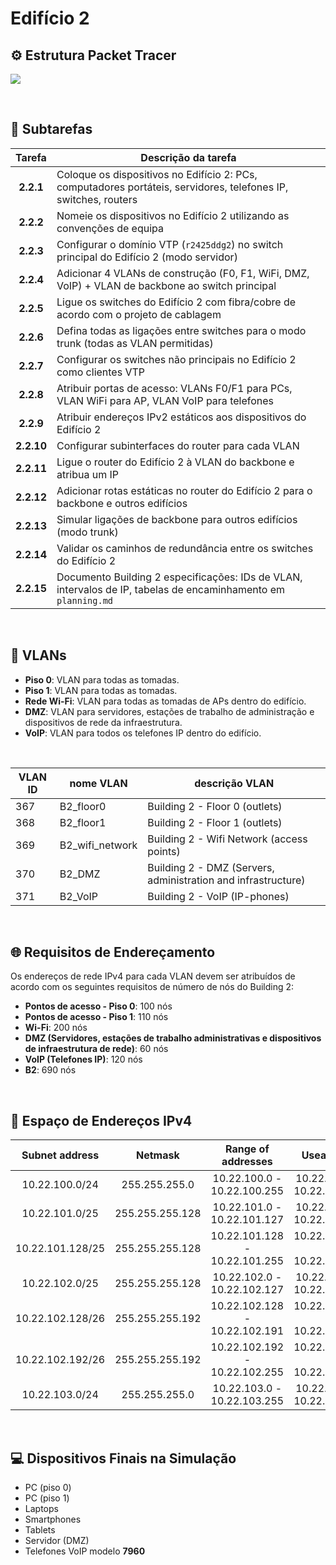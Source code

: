 # Edifício 2

## ⚙️ Estrutura Packet Tracer

![](Edifício-2.png)

<br>

## 🧩 Subtarefas

| **Tarefa** | **Descrição da tarefa**                                                                                         |
|:----------:|-----------------------------------------------------------------------------------------------------------------|
| **2.2.1**  | Coloque os dispositivos no Edifício 2: PCs, computadores portáteis, servidores, telefones IP, switches, routers |
| **2.2.2**  | Nomeie os dispositivos no Edifício 2 utilizando as convenções de equipa                                         |
| **2.2.3**  | Configurar o domínio VTP (`r2425ddg2`) no switch principal do Edifício 2 (modo servidor)                        |
| **2.2.4**  | Adicionar 4 VLANs de construção (F0, F1, WiFi, DMZ, VoIP) + VLAN de backbone ao switch principal                |
| **2.2.5**  | Ligue os switches do Edifício 2 com fibra/cobre de acordo com o projeto de cablagem                             |
| **2.2.6**  | Defina todas as ligações entre switches para o modo trunk (todas as VLAN permitidas)                            |
| **2.2.7**  | Configurar os switches não principais no Edifício 2 como clientes VTP                                           |
| **2.2.8**  | Atribuir portas de acesso: VLANs F0/F1 para PCs, VLAN WiFi para AP, VLAN VoIP para telefones                    |
| **2.2.9**  | Atribuir endereços IPv2 estáticos aos dispositivos do Edifício 2                                                |
| **2.2.10** | Configurar subinterfaces do router para cada VLAN                                                               |
| **2.2.11** | Ligue o router do Edifício 2 à VLAN do backbone e atribua um IP                                                 |
| **2.2.12** | Adicionar rotas estáticas no router do Edifício 2 para o backbone e outros edifícios                            |
| **2.2.13** | Simular ligações de backbone para outros edifícios (modo trunk)                                                 |
| **2.2.14** | Validar os caminhos de redundância entre os switches do Edifício 2                                              |
| **2.2.15** | Documento Building 2 especificações: IDs de VLAN, intervalos de IP, tabelas de encaminhamento em `planning.md`  |

<br>

## 🔌 VLANs

- **Piso 0**: VLAN para todas as tomadas.
- **Piso 1**: VLAN para todas as tomadas.
- **Rede Wi-Fi**: VLAN para todas as tomadas de APs dentro do edifício.
- **DMZ**: VLAN para servidores, estações de trabalho de administração e dispositivos de rede da infraestrutura.
- **VoIP**: VLAN para todos os telefones IP dentro do edifício.

<br>

| VLAN ID | nome VLAN       | descrição VLAN                                                |
|---------|-----------------|---------------------------------------------------------------|
| 367     | B2_floor0       | Building 2 - Floor 0 (outlets)                                |
| 368     | B2_floor1       | Building 2 - Floor 1 (outlets)                                |
| 369     | B2_wifi_network | Building 2 - Wifi Network (access points)                     |
| 370     | B2_DMZ          | Building 2 - DMZ (Servers, administration and infrastructure) |
| 371     | B2_VoIP         | Building 2 - VoIP (IP-phones)                                 |

<br>

## 🌐 Requisitos de Endereçamento

Os endereços de rede IPv4 para cada VLAN devem ser atribuídos de acordo com os seguintes requisitos de número de nós do Building 2:

- **Pontos de acesso - Piso 0**: 100 nós
- **Pontos de acesso - Piso 1**: 110 nós
- **Wi-Fi**: 200 nós
- **DMZ (Servidores, estações de trabalho administrativas e dispositivos de infraestrutura de rede)**: 60 nós
- **VoIP (Telefones IP)**: 120 nós
- **B2**: 690 nós

<br>

## 🔧 Espaço de Endereços IPv4

| **Subnet address**  |   **Netmask**    |     **Range of addresses**     |        **Useable IPs**         | **Hosts**  | **VLAN**  |
|:-------------------:|:----------------:|:------------------------------:|:------------------------------:|:----------:|:---------:|
|   10.22.100.0/24    |  255.255.255.0   |  10.22.100.0 - 10.22.100.255   |  10.22.100.1 - 10.22.100.254   |    254     |   WIFI    |
|   10.22.101.0/25    | 255.255.255.128  |  10.22.101.0 - 10.22.101.127   |  10.22.101.1 - 10.22.101.126   |    126     |    F0     |
|  10.22.101.128/25   | 255.255.255.128  | 10.22.101.128 - 10.22.101.255  | 10.22.101.129 - 10.22.101.254  |    126     |    F1     |
|   10.22.102.0/25    | 255.255.255.128  |  10.22.102.0 - 10.22.102.127   |  10.22.102.1 - 10.22.102.126   |    126     |   VoIP    |
|  10.22.102.128/26   | 255.255.255.192  | 10.22.102.128 - 10.22.102.191  | 10.22.102.129 - 10.22.102.190  |     62     |    DMZ    |
|  10.22.102.192/26   | 255.255.255.192  | 10.22.102.192 - 10.22.102.255  | 10.22.102.193 - 10.22.102.254  |     62     |     -     |
|   10.22.103.0/24    |  255.255.255.0   |  10.22.103.0 - 10.22.103.255   |  10.22.103.1 - 10.22.103.254   |    254     |     -     |

<br>

## 💻 Dispositivos Finais na Simulação

- PC (piso 0)
- PC (piso 1)
- Laptops
- Smartphones
- Tablets
- Servidor (DMZ)
- Telefones VoIP modelo **7960**
